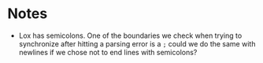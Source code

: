 # Notes

- Lox has semicolons. One of the boundaries we check when trying to synchronize after hitting a parsing error is a `;` could we do the same with newlines if we chose not to end lines with semicolons? 